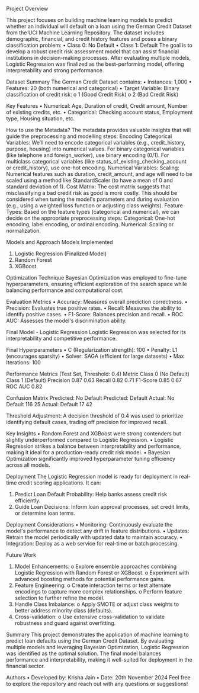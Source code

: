 Project Overview

This project focuses on building machine learning models to predict whether an individual will default on a loan using the German Credit Dataset from the UCI Machine Learning Repository. The dataset includes demographic, financial, and credit history features and poses a binary classification problem:
•	Class 0: No Default
•	Class 1: Default
The goal is to develop a robust credit risk assessment model that can assist financial institutions in decision-making processes. After evaluating multiple models, Logistic Regression was finalized as the best-performing model, offering interpretability and strong performance.

Dataset Summary
The German Credit Dataset contains:
•	Instances: 1,000
•	Features: 20 (both numerical and categorical)
•	Target Variable: Binary classification of credit risk: 
o	1 (Good Credit Risk)
o	2 (Bad Credit Risk)

Key Features
•	Numerical: Age, Duration of credit, Credit amount, Number of existing credits, etc.
•	Categorical: Checking account status, Employment type, Housing situation, etc.

How to use the Metadata?
The metadata provides valuable insights that will guide the preprocessing and modelling steps:
Encoding Categorical Variables:
We’ll need to encode categorical variables (e.g., credit_history, purpose, housing) into numerical values. For binary categorical variables (like telephone and foreign_worker), use binary encoding (0/1). For multiclass categorical variables (like status_of_existing_checking_account or credit_history), use one-hot encoding. Numerical Variables:
Scaling: Numerical features such as duration, credit_amount, and age will need to be scaled using a method like StandardScaler (to have a mean of 0 and standard deviation of 1). Cost Matrix:
The cost matrix suggests that misclassifying a bad credit risk as good is more costly. This should be considered when tuning the model's parameters and during evaluation (e.g., using a weighted loss function or adjusting class weights). Feature Types:
Based on the feature types (categorical and numerical), we can decide on the appropriate preprocessing steps: Categorical: One-hot encoding, label encoding, or ordinal encoding. Numerical: Scaling or normalization.

Models and Approach
Models Implemented
1.	Logistic Regression (Finalized Model)
2.	Random Forest
3.	XGBoost

Optimization Technique
Bayesian Optimization was employed to fine-tune hyperparameters, ensuring efficient exploration of the search space while balancing performance and computational cost.

Evaluation Metrics
•	Accuracy: Measures overall prediction correctness.
•	Precision: Evaluates true positive rates.
•	Recall: Measures the ability to identify positive cases.
•	F1-Score: Balances precision and recall.
•	ROC AUC: Assesses the model's discrimination ability.

Final Model - Logistic Regression
Logistic Regression was selected for its interpretability and competitive performance.

Final Hyperparameters
•	C (Regularization strength): 100
•	Penalty: L1 (encourages sparsity)
•	Solver: SAGA (efficient for large datasets)
•	Max Iterations: 100


Performance Metrics (Test Set, Threshold: 0.4)
Metric	Class 0 (No Default)	Class 1 (Default)
Precision	0.87	0.63
Recall	0.82	0.71
F1-Score	0.85	0.67
ROC AUC	0.82	

Confusion Matrix	Predicted: No Default	Predicted: Default
Actual: No Default	116	25
Actual: Default	17	42

Threshold Adjustment: A decision threshold of 0.4 was used to prioritize identifying default cases, trading off precision for improved recall.

Key Insights
•	Random Forest and XGBoost were strong contenders but slightly underperformed compared to Logistic Regression.
•	Logistic Regression strikes a balance between interpretability and performance, making it ideal for a production-ready credit risk model.
•	Bayesian Optimization significantly improved hyperparameter tuning efficiency across all models.

Deployment
The Logistic Regression model is ready for deployment in real-time credit scoring applications. It can:
1.	Predict Loan Default Probability: Help banks assess credit risk efficiently.
2.	Guide Loan Decisions: Inform loan approval processes, set credit limits, or determine loan terms.

Deployment Considerations
•	Monitoring: Continuously evaluate the model's performance to detect any drift in feature distributions.
•	Updates: Retrain the model periodically with updated data to maintain accuracy.
•	Integration: Deploy as a web service for real-time or batch processing.

Future Work
1.	Model Enhancements: 
o	Explore ensemble approaches combining Logistic Regression with Random Forest or XGBoost.
o	Experiment with advanced boosting methods for potential performance gains.
2.	Feature Engineering: 
o	Create interaction terms or test alternate encodings to capture more complex relationships.
o	Perform feature selection to further refine the model.
3.	Handle Class Imbalance: 
o	Apply SMOTE or adjust class weights to better address minority class (defaults).
4.	Cross-validation: 
o	Use extensive cross-validation to validate robustness and guard against overfitting.

Summary
This project demonstrates the application of machine learning to predict loan defaults using the German Credit Dataset. By evaluating multiple models and leveraging Bayesian Optimization, Logistic Regression was identified as the optimal solution. The final model balances performance and interpretability, making it well-suited for deployment in the financial sector.

Authors
•	Developed by: Krisha Jain
•	Date: 20th November 2024
Feel free to explore the repository and reach out with any questions or suggestions!

